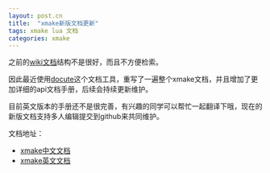 ```yaml
---
layout: post.cn
title:  "xmake新版文档更新"
tags: xmake lua 文档
categories: xmake
---
```


之前的[wiki文档](#https://github.com/tboox/xmake/wiki)结构不是很好，而且不方便检索。

因此最近使用[docute](https://docute.js.org/)这个文档工具，重写了一遍整个xmake文档，并且增加了更加详细的api文档手册，后续会持续更新维护。

目前英文版本的手册还不是很完善，有兴趣的同学可以帮忙一起翻译下哦，现在的新版文档支持多人编辑提交到github来共同维护。

文档地址：

* [xmake中文文档](http://xmake.io/#/zh/)   
* [xmake英文文档](http://xmake.io/#/home)  
